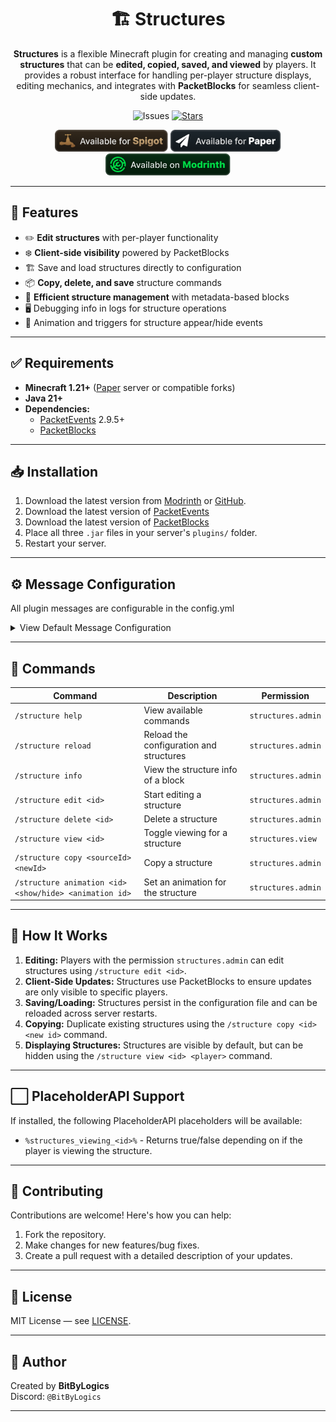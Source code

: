 <div align="center">

# 🏗️ Structures 

**Structures** is a flexible Minecraft plugin for creating and managing **custom structures** that can be **edited, copied, saved, and viewed** by players. It provides a robust interface for handling per-player structure displays, editing mechanics, and integrates with **PacketBlocks** for seamless client-side updates.

![Issues](https://img.shields.io/github/issues-raw/BitByLogics/Structures)
[![Stars](https://img.shields.io/github/stars/BitByLogics/Structures)](https://github.com/BitByLogics/Structures/stargazers)

<a href="#"><img src="https://raw.githubusercontent.com/intergrav/devins-badges/v3/assets/compact/supported/spigot_46h.png" height="35"></a>
<a href="#"><img src="https://raw.githubusercontent.com/intergrav/devins-badges/v3/assets/compact/supported/paper_46h.png" height="35"></a>
<a href="#"><img src="https://raw.githubusercontent.com/intergrav/devins-badges/v3/assets/compact/available/modrinth_vector.svg" height="35"></a>

</div>

---

## 🔧 Features

- ✏️ **Edit structures** with per-player functionality
- ❄️ **Client-side visibility** powered by PacketBlocks
- 🏗️ Save and load structures directly to configuration
- 📦 **Copy, delete, and save** structure commands
- 📐 **Efficient structure management** with metadata-based blocks
- 🖥️ Debugging info in logs for structure operations
- 🌟 Animation and triggers for structure appear/hide events

---

## ✅ Requirements

- **Minecraft 1.21+** ([Paper](https://papermc.io/) server or compatible forks)
- **Java 21+**
- **Dependencies:**
    - [PacketEvents](https://modrinth.com/plugin/packetevents) 2.9.5+
    - [PacketBlocks](https://modrinth.com/plugin/packetblocks)

---

## 📥 Installation

1. Download the latest version from [Modrinth](https://modrinth.com/project/structures) or [GitHub](https://github.com/BitByLogics/Structures/releases).
2. Download the latest version of [PacketEvents](https://modrinth.com/plugin/packetevents)
3. Download the latest version of [PacketBlocks](https://modrinth.com/plugin/packetblocks)
2. Place all three `.jar` files in your server's `plugins/` folder.
3. Restart your server.

---

## ⚙️ Message Configuration

All plugin messages are configurable in the config.yml

<details>
<summary>View Default Message Configuration</summary>

```yaml
# Message Configuration #
Messages:
  Prefix: '#AB810E&lꜱ#B48A14&lᴛ#BE9219&lʀ#C79B1F&lᴜ#D0A424&lᴄ#DAAC2A&lᴛ#E3B52F&lᴜ#ECBE35&lʀ#F6C63A&lᴇ#FFCF40&lꜱ
    &8•'
  Configuration-Reloaded: '%prefix% &aꜱᴜᴄᴄᴇꜱꜱꜰᴜʟʟʏ ʀᴇʟᴏᴀᴅᴇᴅ ᴄᴏɴꜰɪɢᴜʀᴀᴛɪᴏɴ ᴀɴᴅ ꜱᴛʀᴜᴄᴛᴜʀᴇꜱ.'
  Command-Help:
    - '%prefix% &aᴀᴠᴀɪʟᴀʙʟᴇ ᴄᴏᴍᴍᴀɴᴅꜱ'
    - '&2/ꜱᴛʀᴜᴄᴛᴜʀᴇ ʜᴇʟᴘ &8⁃ &7ᴠɪᴇᴡ ᴀᴠᴀɪʟᴀʙʟᴇ ᴄᴏᴍᴍᴀɴᴅꜱ'
    - '&2/ꜱᴛʀᴜᴄᴛᴜʀᴇ ʀᴇʟᴏᴀᴅ &8⁃ &7ʀᴇʟᴏᴀᴅ ᴛʜᴇ ᴄᴏɴꜰɪɢᴜʀᴀᴛɪᴏɴ ᴀɴᴅ ꜱᴛʀᴜᴄᴛᴜʀᴇꜱ'
    - '&2/ꜱᴛʀᴜᴄᴛᴜʀᴇ ɪɴꜰᴏ &8⁃ &7ᴠɪᴇᴡ ᴛʜᴇ ꜱᴛʀᴜᴄᴛᴜʀᴇ ɪᴅ ᴏꜰ ᴀ ʙʟᴏᴄᴋ'
    - '&2/ꜱᴛʀᴜᴄᴛᴜʀᴇ ᴇᴅɪᴛ <ɪᴅ> &8⁃ &7ᴇᴅɪᴛ ᴏʀ ᴄʀᴇᴀᴛᴇ ᴀ ꜱᴛʀᴜᴄᴛᴜʀᴇ'
    - '&2/ꜱᴛʀᴜᴄᴛᴜʀᴇ ᴅᴇʟᴇᴛᴇ <ɪᴅ> &8⁃ &7ᴅᴇʟᴇᴛᴇ ᴀ ꜱᴛʀᴜᴄᴛᴜʀᴇ'
    - '&2/ꜱᴛʀᴜᴄᴛᴜʀᴇ ᴠɪᴇᴡ <ɪᴅ> [ᴘʟᴀʏᴇʀ] &8⁃ &7ᴛᴏɢɢʟᴇ ᴠɪꜱɪʙɪʟɪᴛʏ ᴏꜰ ᴀ ꜱᴛʀᴜᴄᴛᴜʀᴇ'
    - '&2/ꜱᴛʀᴜᴄᴛᴜʀᴇ ᴄᴏᴘʏ <ɪᴅ> <ɴᴇᴡ ɪᴅ> &8⁃ &7ᴄᴏᴘɪᴇꜱ ᴀ ꜱᴛʀᴜᴄᴛᴜʀᴇ ᴛᴏ ᴛʜᴇ ʙʟᴏᴄᴋ ʏᴏᴜ''ʀᴇ
    ʟᴏᴏᴋɪɴɢ ᴀᴛ'
    - '&2/ꜱᴛʀᴜᴄᴛᴜʀᴇ ᴀɴɪᴍᴀᴛɪᴏɴ <ɪᴅ> <ꜱʜᴏᴡ/ʜɪᴅᴇ> <ᴀɴɪᴍᴀᴛɪᴏɴ ɪᴅ> &8⁃ &7ꜱᴇᴛ ᴀɴ ᴀɴɪᴍᴀᴛɪᴏɴ
    ꜰᴏʀ ᴛʜᴇ ꜱᴛʀᴜᴄᴛᴜʀᴇ'
  Info:
    Invalid-Location: '%prefix% &cʏᴏᴜ ᴍᴜꜱᴛ ʙᴇ ʟᴏᴏᴋɪɴɢ ᴀᴛ ᴀ ʙʟᴏᴄᴋ ᴛᴏ ᴠɪᴇᴡ ꜱᴛʀᴜᴄᴛᴜʀᴇ
      ɪɴꜰᴏ.'
    No-Structure: '%prefix% &cᴛʜᴀᴛ ʙʟᴏᴄᴋ ɪꜱɴ''ᴛ ᴘᴀʀᴛ ᴏꜰ ᴀ ꜱᴛʀᴜᴄᴛᴜʀᴇ.'
    Structure-Info: '%prefix% &aꜱᴛʀᴜᴄᴛᴜʀᴇ ɪᴅ&8: &2%id%'
  Editor:
    Missing-ID: '%prefix% &cᴘʟᴇᴀꜱᴇ ꜱᴘᴇᴄɪꜰʏ ᴀ ꜱᴛʀᴜᴄᴛᴜʀᴇ ɪᴅ.'
    Already-Editing:
      - '%prefix% &cʏᴏᴜ''ʀᴇ ᴀʟʀᴇᴀᴅʏ ᴇᴅɪᴛɪɴɢ ᴀɴᴏᴛʜᴇʀ ꜱᴛʀᴜᴄᴛᴜʀᴇ &8(&4%id%&8)&c.'
      - '%prefix% &cʀᴜɴ &8''&4/ꜱᴛʀᴜᴄᴛᴜʀᴇ ᴇᴅɪᴛ %id%&8'' &cᴛᴏ ꜱᴀᴠᴇ ɪᴛ ꜰɪʀꜱᴛ.'
    Started-Editing-New: '%prefix% &aꜱᴛᴀʀᴛᴇᴅ ᴇᴅɪᴛɪɴɢ&8: &8''&2%id%&8'' &a[ɴᴇᴡ]'
    Started-Editing: '%prefix% &aꜱᴛᴀʀᴛᴇᴅ ᴇᴅɪᴛɪɴɢ&8: &8''&2%id%&8'''
    Saved-Structure: '%prefix% &aꜱᴜᴄᴄᴇꜱꜱꜰᴜʟʟʏ ꜱᴀᴠᴇᴅ ꜱᴛʀᴜᴄᴛᴜʀᴇ &8''&2%id%&8'''
    Failed-To-Save: '%prefix% &cꜰᴀɪʟᴇᴅ ᴛᴏ ꜱᴀᴠᴇ ꜱᴛʀᴜᴄᴛᴜʀᴇ.'
    Deleted-Structure: '%prefix% &cꜱᴛʀᴜᴄᴛᴜʀᴇ &8''&4%id%&8'' &cʜᴀꜱ ʙᴇᴇɴ ᴅᴇʟᴇᴛᴇᴅ ᴀꜱ
      ɴᴏ ʙʟᴏᴄᴋꜱ ᴡᴇʀᴇ ᴅᴇꜰɪɴᴇᴅ.'
    Action-Bar:
      Block-Added: '&aᴀᴅᴅᴇᴅ ʙʟᴏᴄᴋ ᴀᴛ &8[&2%x%&8, &2%y%&8, &2%z%&8]'
      Block-Removed: '&cʀᴇᴍᴏᴠᴇᴅ ʙʟᴏᴄᴋ ᴀᴛ &8[&4%x%&8, &4%y%&8, &4%z%&8]'
  Copy:
    Invalid-Structure: '%prefix% &cᴀ ꜱᴛʀᴜᴄᴛᴜʀᴇ ᴡɪᴛʜ ᴛʜᴇ ɪᴅ &8''&4%id%&8'' &cᴅᴏᴇꜱ ɴᴏᴛ
      ᴇxɪꜱᴛ.'
    Duplicate-ID: '%prefix% &cᴀ ꜱᴛʀᴜᴄᴛᴜʀᴇ ᴡɪᴛʜ ᴛʜᴇ ɪᴅ &8''&4%id%&8'' &cᴀʟʀᴇᴀᴅʏ ᴇxɪꜱᴛꜱ.'
    Invalid-Location: '%prefix% &cʏᴏᴜ ᴍᴜꜱᴛ ʙᴇ ʟᴏᴏᴋɪɴɢ ᴀᴛ ᴀ ʙʟᴏᴄᴋ ᴛᴏ ᴄᴏᴘʏ ᴛᴏ.'
    Failed-To-Copy: '%prefix% &cꜰᴀɪʟᴇᴅ ᴛᴏ ᴄᴏᴘʏ ꜱᴛʀᴜᴄᴛᴜʀᴇ.'
    Successfully-Copied: '%prefix% &aꜱᴜᴄᴄᴇꜱꜱꜰᴜʟʟʏ ᴄᴏᴘɪᴇᴅ &2%sourceId% &8→ &2%newId%
      &aꜰᴀᴄɪɴɢ &2%direction%&a.'
  Delete:
    Invalid-ID: '%prefix% &cᴘʟᴇᴀꜱᴇ ꜱᴘᴇᴄɪꜰʏ ᴀ ᴠᴀʟɪᴅ ꜱᴛʀᴜᴄᴛᴜʀᴇ ɪᴅ.'
    Successfully-Deleted: '%prefix% &aꜱᴜᴄᴄᴇꜱꜱꜰᴜʟʟʏ ᴅᴇʟᴇᴛᴇᴅ ꜱᴛʀᴜᴄᴛᴜʀᴇ &8''&2%id%&8'''
    Failed-To-Delete: '%prefix% &cꜰᴀɪʟᴇᴅ ᴛᴏ ᴅᴇʟᴇᴛᴇ ꜱᴛʀᴜᴄᴛᴜʀᴇ &8''&4%id%&8'''
  View:
    Invalid-ID: '%prefix% &cᴘʟᴇᴀꜱᴇ ꜱᴘᴇᴄɪꜰʏ ᴀ ᴠᴀʟɪᴅ ꜱᴛʀᴜᴄᴛᴜʀᴇ ɪᴅ.'
    Viewing-Enabled: '%prefix% &aᴠɪᴇᴡɪɴɢ ꜱᴛʀᴜᴄᴛᴜʀᴇ &8''&2%id%&8'''
    Viewing-Disabled: '%prefix% &cɴᴏ ʟᴏɴɢᴇʀ ᴠɪᴇᴡɪɴɢ ꜱᴛʀᴜᴄᴛᴜʀᴇ &8''&4%id%&8'''
  Animation:
    Invalid-ID: '%prefix% &cᴘʟᴇᴀꜱᴇ ꜱᴘᴇᴄɪꜰʏ ᴀ ᴠᴀʟɪᴅ ꜱᴛʀᴜᴄᴛᴜʀᴇ ɪᴅ.'
    Invalid-Animation: '%prefix% &cᴘʟᴇᴀꜱᴇ ꜱᴘᴇᴄɪꜰʏ ᴀ ᴠᴀʟɪᴅ ᴀɴɪᴍᴀᴛɪᴏɴ ɪᴅ.'
    Show-Animation-Set: '%prefix% &aꜱᴜᴄᴇꜱꜱꜰᴜʟʟʏ ᴜᴘᴅᴀᴛᴇᴅ ꜱʜᴏᴡ ᴀɴɪᴍᴀᴛɪᴏɴ ᴛᴏ &8''&2%animationId%&8''
      &aꜰᴏʀ ꜱᴛʀᴜᴄᴛᴜʀᴇ &8''&2%id%&8'''
    Hide-Animation-Set: '%prefix% &aꜱᴜᴄᴇꜱꜱꜰᴜʟʟʏ ᴜᴘᴅᴀᴛᴇᴅ ʜɪᴅᴇ ᴀɴɪᴍᴀᴛɪᴏɴ ᴛᴏ &8''&2%animationId%&8''
      &aꜰᴏʀ ꜱᴛʀᴜᴄᴛᴜʀᴇ &8''&2%id%&8'''
```
</details>


---

## 📔 Commands

| Command                                                | Description                             | Permission          |
|--------------------------------------------------------|-----------------------------------------|---------------------|
| `/structure help`                                      | View available commands                 | `structures.admin`  |
| `/structure reload`                                    | Reload the configuration and structures | `structures.admin` |
| `/structure info`                                      | View the structure info of a block      | `structures.admin` |
| `/structure edit <id>`                                 | Start editing a structure               | `structures.admin`  |
| `/structure delete <id>`                               | Delete a structure                      | `structures.admin`  |
| `/structure view <id>`                                 | Toggle viewing for a structure          | `structures.view`   |
| `/structure copy <sourceId> <newId>`                   | Copy a structure                        | `structures.admin`  |
| `/structure animation <id> <show/hide> <animation id>` | Set an animation for the structure      | `structures.admin`  |

---

## 🧩 How It Works

1. **Editing:** Players with the permission `structures.admin` can edit structures using `/structure edit <id>`.
2. **Client-Side Updates:** Structures use PacketBlocks to ensure updates are only visible to specific players.
3. **Saving/Loading:** Structures persist in the configuration file and can be reloaded across server restarts.
4. **Copying:** Duplicate existing structures using the `/structure copy <id> <new id>` command.
5. **Displaying Structures:** Structures are visible by default, but can be hidden using the `/structure view <id> <player>` command.

---

## ⬜ PlaceholderAPI Support

If installed, the following PlaceholderAPI placeholders will be available:

- `%structures_viewing_<id>%` - Returns true/false depending on if the player is viewing the structure.

---

## 🤝 Contributing

Contributions are welcome! Here's how you can help:

1. Fork the repository.
2. Make changes for new features/bug fixes.
3. Create a pull request with a detailed description of your updates.

---

## 📜 License

MIT License — see [LICENSE](./LICENSE).

---

## 👤 Author

Created by **BitByLogics**  
Discord: `@BitByLogics`

---
